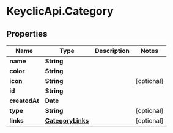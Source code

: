 # KeyclicApi.Category

## Properties
Name | Type | Description | Notes
------------ | ------------- | ------------- | -------------
**name** | **String** |  | 
**color** | **String** |  | 
**icon** | **String** |  | [optional] 
**id** | **String** |  | 
**createdAt** | **Date** |  | 
**type** | **String** |  | [optional] 
**links** | [**CategoryLinks**](CategoryLinks.md) |  | [optional] 


